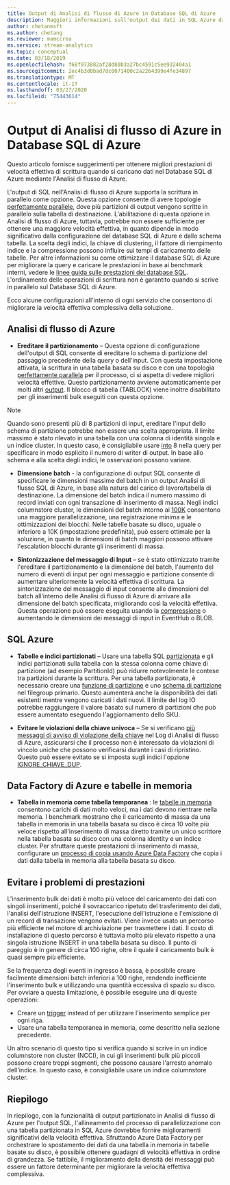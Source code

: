 ```yaml
---
title: Output di Analisi di flusso di Azure in Database SQL di Azure
description: Maggiori informazioni sull'output dei dati in SQL Azure da Analisi di flusso di Azure e su come ottenere una elevata velocità effettiva di scrittura.
author: chetanmsft
ms.author: chetang
ms.reviewer: mamccrea
ms.service: stream-analytics
ms.topic: conceptual
ms.date: 03/18/2019
ms.openlocfilehash: f68f973882af28d80b3a27bc4591c5ee932404a1
ms.sourcegitcommit: 2ec4b3d0bad7dc0071400c2a2264399e4fe34897
ms.translationtype: MT
ms.contentlocale: it-IT
ms.lasthandoff: 03/27/2020
ms.locfileid: "75443614"
---
```

# <a name="azure-stream-analytics-output-to-azure-sql-database"></a>Output di Analisi di flusso di Azure in Database SQL di Azure

Questo articolo fornisce suggerimenti per ottenere migliori prestazioni di velocità effettiva di scrittura quando si caricano dati nel Database SQL di Azure mediante l'Analisi di flusso di Azure.

L'output di SQL nell'Analisi di flusso di Azure supporta la scrittura in parallelo come opzione. Questa opzione consente di avere topologie [perfettamente parallele](stream-analytics-parallelization.md#embarrassingly-parallel-jobs), dove più partizioni di output vengono scritte in parallelo sulla tabella di destinazione. L'abilitazione di questa opzione in Analisi di flusso di Azure, tuttavia, potrebbe non essere sufficiente per ottenere una maggiore velocità effettiva, in quanto dipende in modo significativo dalla configurazione del database SQL di Azure e dallo schema tabella. La scelta degli indici, la chiave di clustering, il fattore di riempimento indice e la compressione possono influire sui tempi di caricamento delle tabelle. Per altre informazioni su come ottimizzare il database SQL di Azure per migliorare la query e caricare le prestazioni in base ai benchmark interni, vedere le [linee guida sulle prestazioni del database SQL](../sql-database/sql-database-performance-guidance.md). L'ordinamento delle operazioni di scrittura non è garantito quando si scrive in parallelo sul Database SQL di Azure.

Ecco alcune configurazioni all'interno di ogni servizio che consentono di migliorare la velocità effettiva complessiva della soluzione.

## <a name="azure-stream-analytics"></a>Analisi di flusso di Azure

- **Ereditare il partizionamento** – Questa opzione di configurazione dell'output di SQL consente di ereditare lo schema di partizione del passaggio precedente della query o dell'input. Con questa impostazione attivata, la scrittura in una tabella basata su disco e con una topologia [perfettamente parallela](stream-analytics-parallelization.md#embarrassingly-parallel-jobs) per il processo, ci si aspetta di vedere migliori velocità effettive. Questo partizionamento avviene automaticamente per molti altri [output](stream-analytics-parallelization.md#partitions-in-sources-and-sinks). Il blocco di tabella (TABLOCK) viene inoltre disabilitato per gli inserimenti bulk eseguiti con questa opzione.

> [!NOTE] 
> Quando sono presenti più di 8 partizioni di input, ereditare l'input dello schema di partizione potrebbe non essere una scelta appropriata. Il limite massimo è stato rilevato in una tabella con una colonna di identità singola e un indice cluster. In questo caso, è consigliabile usare [into](https://docs.microsoft.com/stream-analytics-query/into-azure-stream-analytics#into-shard-count) 8 nella query per specificare in modo esplicito il numero di writer di output. In base allo schema e alla scelta degli indici, le osservazioni possono variare.

- **Dimensione batch** - la configurazione di output SQL consente di specificare le dimensioni massime del batch in un output Analisi di flusso SQL di Azure, in base alla natura del carico di lavoro/tabella di destinazione. La dimensione del batch indica il numero massimo di record inviati con ogni transazione di inserimento di massa. Negli indici columnstore cluster, le dimensioni del batch intorno ai [100K](https://docs.microsoft.com/sql/relational-databases/indexes/columnstore-indexes-data-loading-guidance) consentono una maggiore parallelizzazione, una registrazione minima e le ottimizzazioni dei blocchi. Nelle tabelle basate su disco, uguale o inferiore a 10K (impostazione predefinita), può essere ottimale per la soluzione, in quanto le dimensioni di batch maggiori possono attivare l'escalation blocchi durante gli inserimenti di massa.

- **Sintonizzazione del messaggio di Input** – se è stato ottimizzato tramite l'ereditare il partizionamento e la dimensione del batch, l'aumento del numero di eventi di input per ogni messaggio e partizione consente di aumentare ulteriormente la velocità effettiva di scrittura. La sintonizzazione del messaggio di input consente alle dimensioni del batch all'interno delle Analisi di flusso di Azure di arrivare alla dimensione del batch specificata, migliorando così la velocità effettiva. Questa operazione può essere eseguita usando la [compressione](stream-analytics-define-inputs.md) o aumentando le dimensioni dei messaggi di input in EventHub o BLOB.

## <a name="sql-azure"></a>SQL Azure

- **Tabelle e indici partizionati** – Usare una tabella SQL [partizionata](https://docs.microsoft.com/sql/relational-databases/partitions/partitioned-tables-and-indexes?view=sql-server-2017) e gli indici partizionati sulla tabella con la stessa colonna come chiave di partizione (ad esempio PartitionId) può ridurre notevolmente le contese tra partizioni durante la scrittura. Per una tabella partizionata, è necessario creare una [funzione di partizione](https://docs.microsoft.com/sql/t-sql/statements/create-partition-function-transact-sql?view=sql-server-2017) e uno [schema di partizione](https://docs.microsoft.com/sql/t-sql/statements/create-partition-scheme-transact-sql?view=sql-server-2017) nel filegroup primario. Questo aumenterà anche la disponibilità dei dati esistenti mentre vengono caricati i dati nuovi. Il limite del log IO potrebbe raggiungere il valore basato sul numero di partizioni che può essere aumentato eseguendo l'aggiornamento dello SKU.

- **Evitare le violazioni della chiave univoca** – Se si verificano [più messaggi di avviso di violazione della chiave](stream-analytics-troubleshoot-output.md#key-violation-warning-with-azure-sql-database-output) nel Log di Analisi di flusso di Azure, assicurarsi che il processo non è interessato da violazioni di vincolo uniche che possono verificarsi durante i casi di ripristino. Questo può essere evitato se si imposta sugli indici l'opzione [IGNORE\_CHIAVE\_DUP](stream-analytics-troubleshoot-output.md#key-violation-warning-with-azure-sql-database-output).

## <a name="azure-data-factory-and-in-memory-tables"></a>Data Factory di Azure e tabelle in memoria

- **Tabella in memoria come tabella temporanea** : le [tabelle in memoria](/sql/relational-databases/in-memory-oltp/in-memory-oltp-in-memory-optimization) consentono carichi di dati molto veloci, ma i dati devono rientrare nella memoria. I benchmark mostrano che il caricamento di massa da una tabella in memoria in una tabella basata su disco è circa 10 volte più veloce rispetto all'inserimento di massa diretto tramite un unico scrittore nella tabella basata su disco con una colonna identity e un indice cluster. Per sfruttare queste prestazioni di inserimento di massa, configurare un [processo di copia usando Azure Data Factory](../data-factory/connector-azure-sql-database.md) che copia i dati dalla tabella in memoria alla tabella basata su disco.

## <a name="avoiding-performance-pitfalls"></a>Evitare i problemi di prestazioni
L'inserimento bulk dei dati è molto più veloce del caricamento dei dati con singoli inserimenti, poiché il sovraccarico ripetuto del trasferimento dei dati, l'analisi dell'istruzione INSERT, l'esecuzione dell'istruzione e l'emissione di un record di transazione vengono evitati. Viene invece usato un percorso più efficiente nel motore di archiviazione per trasmettere i dati. Il costo di installazione di questo percorso è tuttavia molto più elevato rispetto a una singola istruzione INSERT in una tabella basata su disco. Il punto di pareggio è in genere di circa 100 righe, oltre il quale il caricamento bulk è quasi sempre più efficiente. 

Se la frequenza degli eventi in ingresso è bassa, è possibile creare facilmente dimensioni batch inferiori a 100 righe, rendendo inefficiente l'inserimento bulk e utilizzando una quantità eccessiva di spazio su disco. Per ovviare a questa limitazione, è possibile eseguire una di queste operazioni:
* Creare un [trigger](/sql/t-sql/statements/create-trigger-transact-sql) instead of per utilizzare l'inserimento semplice per ogni riga.
* Usare una tabella temporanea in memoria, come descritto nella sezione precedente.

Un altro scenario di questo tipo si verifica quando si scrive in un indice columnstore non cluster (NCCI), in cui gli inserimenti bulk più piccoli possono creare troppi segmenti, che possono causare l'arresto anomalo dell'indice. In questo caso, è consigliabile usare un indice columnstore cluster.

## <a name="summary"></a>Riepilogo

In riepilogo, con la funzionalità di output partizionato in Analisi di flusso di Azure per l'output SQL, l'allineamento del processo di parallelizzazione con una tabella partizionata in SQL Azure dovrebbe fornire miglioramenti significativi della velocità effettiva. Sfruttando Azure Data Factory per orchestrare lo spostamento dei dati da una tabella in memoria in tabelle basate su disco, è possibile ottenere guadagni di velocità effettiva in ordine di grandezza. Se fattibile, il miglioramento della densità dei messaggi può essere un fattore determinante per migliorare la velocità effettiva complessiva.
